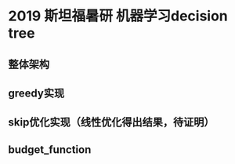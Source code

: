 # 2019 斯坦福暑研 机器学习decision tree

## 整体架构

## greedy实现

## skip优化实现（线性优化得出结果，待证明）

## budget_function

